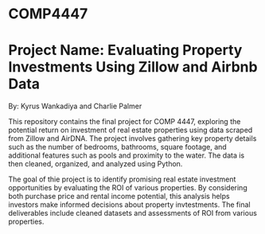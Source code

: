 # COMP4447
# Project Name: Evaluating Property Investments Using Zillow and Airbnb Data
By: Kyrus Wankadiya and Charlie Palmer

This repository contains the final project for COMP 4447, exploring the potential return on investment of real estate properties using data scraped from Zillow and AirDNA. The project involves gathering key property details such as the number of bedrooms, bathrooms, square footage, and additional features such as pools and proximity to the water. The data is then cleaned, organized, and analyzed using Python.


The goal of thie project is to identify promising real estate investment opportunities by evaluating the ROI of various properties. By considering both purchase price and rental income potential, this analysis helps investors make informed decisions about property invtestments. The final deliverables include cleaned datasets and assessments of ROI from various properties.
